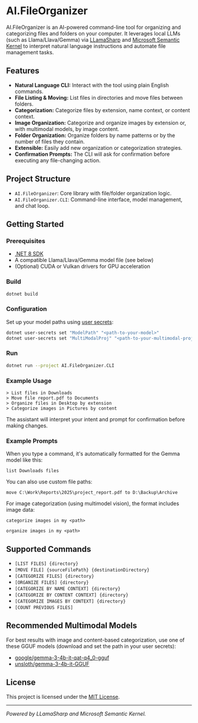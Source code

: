 # AI.FileOrganizer

AI.FileOrganizer is an AI-powered command-line tool for organizing and categorizing files and folders on your computer. It leverages local LLMs (such as Llama/Llava/Gemma) via [LLamaSharp](https://github.com/SciSharp/LLamaSharp) and [Microsoft Semantic Kernel](https://github.com/microsoft/semantic-kernel) to interpret natural language instructions and automate file management tasks.

## Features

- **Natural Language CLI:** Interact with the tool using plain English commands.
- **File Listing & Moving:** List files in directories and move files between folders.
- **Categorization:** Categorize files by extension, name context, or content context.
- **Image Organization:** Categorize and organize images by extension or, with multimodal models, by image content.
- **Folder Organization:** Organize folders by name patterns or by the number of files they contain.
- **Extensible:** Easily add new organization or categorization strategies.
- **Confirmation Prompts:** The CLI will ask for confirmation before executing any file-changing action.

## Project Structure

- `AI.FileOrganizer`: Core library with file/folder organization logic.
- `AI.FileOrganizer.CLI`: Command-line interface, model management, and chat loop.

## Getting Started

### Prerequisites

- [.NET 8 SDK](https://dotnet.microsoft.com/download)
- A compatible Llama/Llava/Gemma model file (see below)
- (Optional) CUDA or Vulkan drivers for GPU acceleration

### Build

```sh
dotnet build
```

### Configuration

Set up your model paths using [user secrets](https://learn.microsoft.com/en-us/aspnet/core/security/app-secrets):

```sh
dotnet user-secrets set "ModelPath" "<path-to-your-model>"
dotnet user-secrets set "MultiModalProj" "<path-to-your-multimodal-proj>" # Optional, for multimodal models
```

### Run

```sh
dotnet run --project AI.FileOrganizer.CLI
```

### Example Usage

```
> List files in Downloads
> Move file report.pdf to Documents
> Organize files in Desktop by extension
> Categorize images in Pictures by content
```

The assistant will interpret your intent and prompt for confirmation before making changes.

### Example Prompts

When you type a command, it's automatically formatted for the Gemma model like this:

```
list Downloads files
```

You can also use custom file paths:

```
move C:\Work\Reports\2025\project_report.pdf to D:\Backup\Archive
```

For image categorization (using multimodel vision), the format includes image data:

```
categorize images in my <path>
```

```
organize images in my <path>
```

## Supported Commands

- `[LIST FILES] {directory}`
- `[MOVE FILE] {sourceFilePath} {destinationDirectory}`
- `[CATEGORIZE FILES] {directory}`
- `[ORGANIZE FILES] {directory}`
- `[CATEGORIZE BY NAME CONTEXT] {directory}`
- `[CATEGORIZE BY CONTENT CONTEXT] {directory}`
- `[CATEGORIZE IMAGES BY CONTEXT] {directory}`
- `[COUNT PREVIOUS FILES]`

## Recommended Multimodal Models

For best results with image and content-based categorization, use one of these GGUF models (download and set the path in your user secrets):

- [google/gemma-3-4b-it-qat-q4_0-gguf](https://huggingface.co/google/gemma-3-4b-it-qat-q4_0-gguf/tree/main)
- [unsloth/gemma-3-4b-it-GGUF](https://huggingface.co/unsloth/gemma-3-4b-it-GGUF/tree/main)

## License

This project is licensed under the [MIT License](LICENSE.txt).

---

*Powered by LLamaSharp and Microsoft Semantic Kernel.*